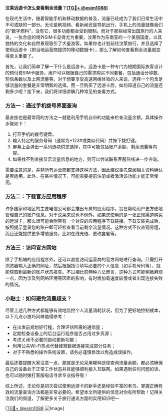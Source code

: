 **汶莱远游卡怎么查看剩余流量？[[TG💪+ @esim1088](https://t.me/s/esim1088)]**

在现代生活中，随着智能手机和移动数据的普及，流量已经成为了我们日常生活中不可或缺的一部分。无论是刷视频、看新闻还是导航出行，手机上的流量就像我们的“数字燃料”，没有它，很多功能都会受到限制。而对于那些经常出国旅行的人来说，一张合适的境外SIM卡显得尤为重要。汶莱作为东南亚的一个美丽国度，以其独特的文化和自然景观吸引了大量游客。如果你也计划前往汶莱旅行，并且选择了使用远游卡（即当地运营商提供的移动数据卡），那么了解如何查看剩余流量就变得至关重要了。

首先，让我们简单了解一下什么是远游卡。远游卡是一种专门为短期国际旅客设计的预付费SIM卡服务，用户可以根据自己的需求购买不同套餐，包括通话分钟数、短信条数以及上网流量等。对于想要享受高速网络体验的人来说，选择一个包含足够流量的套餐是非常明智的选择。而一旦购买了远游卡后，如何知道自己的流量还剩多少呢？接下来，我们将详细讲解几种常见的查看方式。

### 方法一：通过手机拨号界面查询

最直接也是最常用的方法之一就是利用手机自带的功能来检查流量余额。具体操作步骤如下：

1. 打开手机的拨号键盘。
2. 输入特定的服务号码（通常为*123#或类似代码）并按下拨打键。
3. 屏幕上会弹出一系列选项供您选择，其中可能包括账户余额、剩余流量等内容。
4. 如果找不到直接显示流量信息的地方，则可以尝试联系客服热线进一步咨询。

需要注意的是，并非所有运营商都支持这种方法，因此建议事先查阅相关资料确认是否适用。此外，在某些情况下，可能需要提前注册或者激活该功能才能正常使用。

### 方法二：下载官方应用程序

许多国家和地区的主要电信公司都会推出专属的应用程序，旨在帮助用户更方便地管理自己的账户信息。对于汶莱来说也不例外。如果您使用的是一张正规渠道购买的远游卡，那么很可能会附带有一个对应的应用程序下载链接。下载安装完成后，按照提示登录您的账户即可轻松查看当前剩余流量情况。这种方式不仅直观易懂，而且还能提供更多增值服务，比如在线充值、更改套餐等。

### 方法三：访问官方网站

除了手机端的应用程序外，还可以直接访问运营商的官方网站进行查询。只需打开浏览器输入正确的网址，然后根据指引填写必要的个人信息（如手机号码等），就能获取到最新的账户状态报告。不过相比前两种方法而言，这种方式可能稍微麻烦一点，因为涉及到网络环境等因素的影响，有时候加载速度较慢或者出现连接失败的情况。

### 小贴士：如何避免流量超支？

尽管上述几种方式都能够有效地监控个人流量消耗状况，但为了更好地控制成本，以下几点小技巧同样值得参考：

- 在出发前规划好行程，合理评估所需的通信量；
- 定期检查设备上的后台运行程序是否占用过多资源；
- 考虑关闭不必要的自动更新功能；
- 利用公共Wi-Fi热点代替蜂窝数据连接完成部分任务；
- 对于不熟悉的操作系统设置，请务必谨慎修改以免造成误操作。

最后还要提醒大家注意一点，那就是无论采用哪种途径查询流量余额，都必须确保自己的设备处于正常工作状态并且能够顺利接入互联网。如果遇到任何问题的话，也可以随时拨打客服电话寻求专业指导哦！

综上所述，无论你是初次尝试使用远游卡的新手还是经验丰富的老鸟，掌握正确有效的流量查询方法都是非常必要的。希望本文所提供的信息对你有所帮助！记得关注我们的频道，了解更多关于旅行通讯方面的实用知识吧～

[[TG💪+ @esim1088](https://t.me/s/esim1088) ![Image](https://i.postimg.cc/4NQfJmqS/Snipaste-2025-05-13-00-14-12.png)]